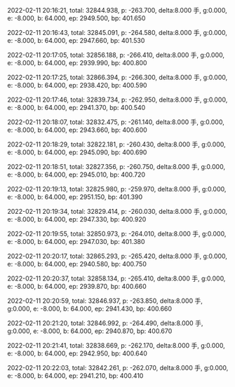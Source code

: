 2022-02-11 20:16:21, total: 32844.938, p: -263.700, delta:8.000 手, g:0.000, e: -8.000, b: 64.000, ep: 2949.500, bp: 401.650

2022-02-11 20:16:43, total: 32845.091, p: -264.580, delta:8.000 手, g:0.000, e: -8.000, b: 64.000, ep: 2947.660, bp: 401.530

2022-02-11 20:17:05, total: 32856.188, p: -266.410, delta:8.000 手, g:0.000, e: -8.000, b: 64.000, ep: 2939.990, bp: 400.800

2022-02-11 20:17:25, total: 32866.394, p: -266.300, delta:8.000 手, g:0.000, e: -8.000, b: 64.000, ep: 2938.420, bp: 400.590

2022-02-11 20:17:46, total: 32839.734, p: -262.950, delta:8.000 手, g:0.000, e: -8.000, b: 64.000, ep: 2941.370, bp: 400.540

2022-02-11 20:18:07, total: 32832.475, p: -261.140, delta:8.000 手, g:0.000, e: -8.000, b: 64.000, ep: 2943.660, bp: 400.600

2022-02-11 20:18:29, total: 32822.181, p: -260.430, delta:8.000 手, g:0.000, e: -8.000, b: 64.000, ep: 2945.090, bp: 400.690

2022-02-11 20:18:51, total: 32827.356, p: -260.750, delta:8.000 手, g:0.000, e: -8.000, b: 64.000, ep: 2945.010, bp: 400.720

2022-02-11 20:19:13, total: 32825.980, p: -259.970, delta:8.000 手, g:0.000, e: -8.000, b: 64.000, ep: 2951.150, bp: 401.390

2022-02-11 20:19:34, total: 32829.414, p: -260.030, delta:8.000 手, g:0.000, e: -8.000, b: 64.000, ep: 2947.330, bp: 400.920

2022-02-11 20:19:55, total: 32850.973, p: -264.010, delta:8.000 手, g:0.000, e: -8.000, b: 64.000, ep: 2947.030, bp: 401.380

2022-02-11 20:20:17, total: 32865.293, p: -265.420, delta:8.000 手, g:0.000, e: -8.000, b: 64.000, ep: 2940.580, bp: 400.750

2022-02-11 20:20:37, total: 32858.134, p: -265.410, delta:8.000 手, g:0.000, e: -8.000, b: 64.000, ep: 2939.870, bp: 400.660

2022-02-11 20:20:59, total: 32846.937, p: -263.850, delta:8.000 手, g:0.000, e: -8.000, b: 64.000, ep: 2941.430, bp: 400.660

2022-02-11 20:21:20, total: 32846.992, p: -264.490, delta:8.000 手, g:0.000, e: -8.000, b: 64.000, ep: 2940.870, bp: 400.670

2022-02-11 20:21:41, total: 32838.669, p: -262.170, delta:8.000 手, g:0.000, e: -8.000, b: 64.000, ep: 2942.950, bp: 400.640

2022-02-11 20:22:03, total: 32842.261, p: -262.070, delta:8.000 手, g:0.000, e: -8.000, b: 64.000, ep: 2941.210, bp: 400.410